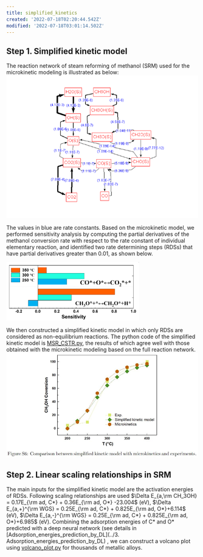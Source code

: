```yaml
---
title: simplified_kinetics
created: '2022-07-18T02:20:44.542Z'
modified: '2022-07-18T03:01:14.502Z'
---
```


## Step 1. Simplified kinetic model

The reaction network of steam reforming of methanol (SRM) used for the microkinetic modeling is illustrated as below:
![](./reaction_path.jpg)

The values in blue are rate constants. Based on the microkinetic model, we performed sensitivity analysis by computing the partial derivatives of the methanol conversion rate with respect to the rate constant of individual elementary reaction, and identified two rate determining steps (RDSs) that have partial derivatives greater than 0.01, as shown below. 

![](./sensitivity.jpg)

We then constructed a simplified kinetic model in which only RDSs are considered as non-equilibrium reactions. The python code of the simplified kinetic model is  [MSR_CSTR.py](./MSR_CSTR.py), the results of which agree well with those obtained with the microkinetic modeling based on the full reaction network.
![](./kinetics.jpg)

## Step 2. Linear scaling relationships in SRM
The main inputs for the simplified kinetic model are the activation energies of RDSs. Following scaling relationships are used $\Delta E_{a,\rm CH_3OH} = 0.17E_{\rm ad, C*} + 0.36E_{\rm ad, O*} -23.004$ (eV), $\Delta E_{a,+}^{\rm WGS} = 0.25E_{\rm ad, C*} + 0.825E_{\rm ad, O*}+6.114$ (eV), $\Delta E_{a,-}^{\rm WGS} = 0.25E_{\rm ad, C*} + 0.825E_{\rm ad, O*}+6.985$ (eV).
Combining the adsorption energies of C* and O* predicted with a deep neural network (see details in [Adsorption_energies_prediction_by_DL](../3\. Adsorption_energies_prediction_by_DL) , we can construct a volcano plot using [volcano_plot.py](./volcano_plot.py) for thousands of metallic alloys. 

